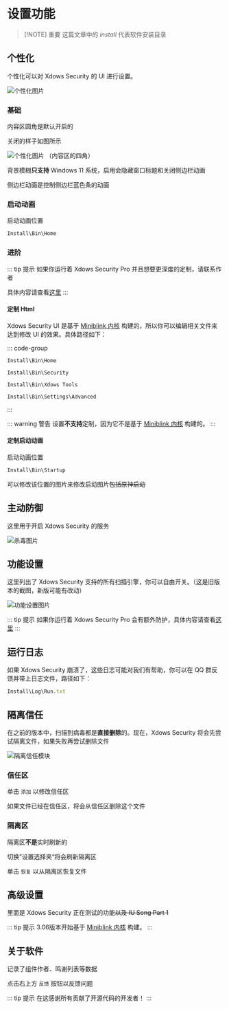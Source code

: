 # 设置功能

> [!NOTE] 重要
> 这篇文章中的 *install* 代表软件安装目录

## 个性化

个性化可以对 Xdows Security 的 UI 进行设置。

![个性化图片](png/set-1.png "个性化图片")

### 基础

内容区圆角是默认开启的

关闭的样子如图所示

![个性化图片](png/set-2.png "个性化图片")
（内容区的四角）

背景模糊**只支持** Windows 11 系统，启用会隐藏窗口标题和关闭侧边栏动画

侧边栏动画是控制侧边栏蓝色条的动画

### 启动动画

启动动画位置

```ts
Install\Bin\Home
```

### 进阶

::: tip 提示
如果你运行着 Xdows Security Pro 并且想要更深度的定制，请联系作者

具体内容请查看[这里][Pro]
:::

#### 定制 Html

Xdows Security UI 是基于 [Miniblink 内核][Miniblink] 构建的，所以你可以编辑相关文件来达到修改 UI 的效果。具体路径如下：

::: code-group

```sh[主页 Html]
Install\Bin\Home
```

```sh[杀毒 Html]
Install\Bin\Security
```

```sh[Xdows Tools Html]
Install\Bin\Xdows Tools
```

```sh[高级设置 Html<Badge type="warning" text="3.06 Beta" />]
Install\Bin\Settings\Advanced
```
:::

::: warning 警告
设置**不支持**定制，因为它不是基于 [Miniblink 内核][Miniblink] 构建的。
:::

#### 定制启动动画<Badge type="tip" text="3.05" />


启动动画位置
```ts
Install\Bin\Startup
```

可以修改该位置的图片来修改启动图片<del>包括原神启动</del>

## 主动防御

这里用于开启 Xdows Security 的服务

![杀毒图片](png/set-3.png "杀毒图片")

## 功能设置

这里列出了 Xdows Security 支持的所有扫描引擎，你可以自由开关。（这是旧版本的截图，新版可能有改动）

![功能设置图片](png/set-4.png "功能设置图片")

::: tip 提示
如果你运行着 Xdows Security Pro 会有额外防护，具体内容请查看[这里][Pro]
:::

## 运行日志

如果 Xdows Security 崩溃了，这些日志可能对我们有帮助，你可以在 QQ 群反馈并带上日志文件，路径如下：

```ts
Install\Log\Run.txt
```

## 隔离信任<Badge type="warning" text="3.06 Beta" />

在之前的版本中，扫描到病毒都是**直接删除**的。现在，Xdows Security 将会先尝试隔离文件，如果失败再尝试删除文件

![隔离信任模块](png/set-6.png "隔离信任模块")

### 信任区

单击 `添加` 以修改信任区

如果文件已经在信任区，将会从信任区删除这个文件

### 隔离区

隔离区**不是**实时刷新的

切换”设置选择夹“将会刷新隔离区

单击 `恢复` 以从隔离区恢复文件

## 高级设置

里面是 Xdows Security 正在测试的功能<del>以及 IU Song Part 1</del>

::: tip 提示
3.06版本开始基于 [Miniblink 内核][Miniblink] 构建。
:::

## 关于软件

记录了组件作者、鸣谢列表等数据

点击右上方 `反馈` 按钮以反馈问题

::: tip 提示
在这感谢所有贡献了开源代码的开发者！
:::

[Pro]:/Xdows-Security/pro-version.html#区别
[Miniblink]:https://miniblink.net/
